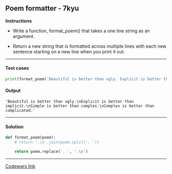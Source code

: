 ## Poem formatter - 7kyu

**Instructions**

- Write a function, format_poem() that takes a one line string as an argument.
 
- Return a new string that is formatted across multiple lines with each new sentence starting on a new line when you print it out.

---

#### Test cases

```python
print(format_poem('Beautiful is better than ugly. Explicit is better than implicit. Simple is better than complex. Complex is better than complicated.'))
```

#### Output 
```
'Beautiful is better than ugly.\nExplicit is better than implicit.\nSimple is better than complex.\nComplex is better than complicated.'
```

---

#### Solution

```python
def format_poem(poem):
    # return '.\n'.join(poem.split('. '))

    return poem.replace('. ', '.\n')
```

---

[Codewars link](https://www.codewars.com/kata/585af8f645376cda59000200)
